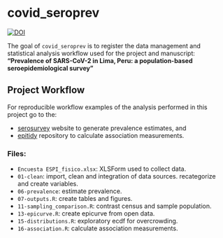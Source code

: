 
<!-- README.md is generated from README.Rmd. Please edit that file -->

# covid\_seroprev

<!-- badges: start -->

[![DOI](https://zenodo.org/badge/301889893.svg)](https://zenodo.org/badge/latestdoi/301889893)
<!-- badges: end -->

The goal of `covid_seroprev` is to register the data management and
statistical analysis workflow used for the project and manuscript:
**“Prevalence of SARS-CoV-2 in Lima, Peru: a population-based
seroepidemiological survey”**

## Project Workflow

For reproducible workflow examples of the analysis performed in this
project go to the:

  - [serosurvey](https://avallecam.github.io/serosurvey/) website to
    generate prevalence estimates, and
  - [epitidy](https://github.com/avallecam/epitidy) repository to
    calculate association measurements.

### Files:

  - `Encuesta ESPI_fisico.xlsx`: XLSForm used to collect data.
  - `01-clean`: import, clean and integration of data sources.
    recategorize and create variables.
  - `06-prevalence`: estimate prevalence.
  - `07-outputs.R`: create tables and figures.
  - `11-sampling_comparison.R`: contrast census and sample population.
  - `13-epicurve.R`: create epicurve from open data.
  - `15-distributions.R`: exploratory ecdf for overcrowding.
  - `16-association.R`: calculate association measurements.

<!-- - 07-retorno_ins - verificar vinculación con base de participantes -->

<!-- - 01-clean - importe, limpieza e integración de bases de datos. recategorización y creación de variables -->

<!-- - 06-prevalence - estimación de prevalencias -->

<!-- - 08-regresion - exploratory causal analysis (pending)  -->

<!-- - 03 - diccionario de conglomerados y número de viviendas seleccionadas -->

<!-- - 04 - base general de consolidados enviados al INS -->

<!-- - unix makefile - correr a cada retorno de resultados PM por parte de INS -->

<!-- - 02 - exportación de resultados a SISCOVID e INS -->

<!-- - 05 - script libre para la identificación de problemas a notificar y corregir -->

<!-- ## to do list -->

<!-- () _ _ -->
